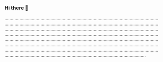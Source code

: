 ### Hi there 👋

......................................................................................................................................................................................................................................................................................................................................................................................................................................................................................................................................................................................................................................................................................................................................................................................................................................................................................................................................................................................................................